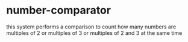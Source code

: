 # number-comparator
this system performs a comparison to count how many numbers are multiples of 2 or multiples of 3 or multiples of 2 and 3 at the same time
